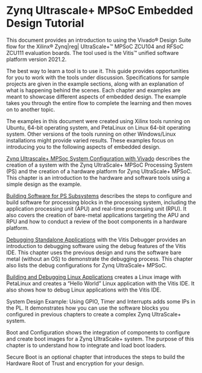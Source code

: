 # Zynq Ultrascale+ MPSoC Embedded Design Tutorial

This document provides an introduction to using the Vivado® Design Suite flow for the Xilinx® Zynq|reg| UltraScale+™ MPSoC ZCU104 and RFSoC ZCU111 evaluation boards. The tool used is the Vitis™ unified software platform version 2021.2.

The best way to learn a tool is to use it. This guide provides opportunities for you to work with the tools under discussion. Specifications for sample projects are given in the example sections, along with an explanation of what is happening behind the scenes. Each chapter and examples are meant to showcase different aspects of embedded design. The example takes you through the entire flow to complete the learning and then moves on to another topic.

The examples in this document were created using Xilinx tools running on Ubuntu, 64-bit operating system, and PetaLinux on Linux 64-bit operating system. Other versions of the tools running on other Windows/Linux installations might provide varied results. These examples focus on introducing you to the following aspects of embedded design.


[Zynq Ultrascale+ MPSoc System Configuration with Vivado](create_system.md) describes the creation of a system with the Zynq UltraScale+ MPSoC Processing System (PS) and the creation of a hardware platform for Zynq UltraScale+ MPSoC. This chapter is an introduction to the hardware and software tools using a simple design as the example.

[Building Software for PS Subsystems](build_software.md) describes the steps to configure and build software for processing blocks in the processing system, including the application processing unit (APU) and real-time processing unit (RPU). It also covers the creation of bare-metal applications targeting the APU and RPU and how to conduct a review of the boot components in a hardware platform.

[Debugging Standalone Applications](debugging_apps.md) with the Vitis Debugger provides an introduction to debugging software using the debug features of the Vitis IDE. This chapter uses the previous design and runs the software bare metal (without an OS) to demonstrate the debugging process. This chapter also lists the debug configurations for Zynq UltraScale+ MPSoC.

[Building and Debugging Linux Applications](linux_apps.md) creates a Linux image with PetaLinux and creates a “Hello World” Linux application with the Vitis IDE. It also shows how to debug Linux applications with the Vitis IDE.

System Design Example: Using GPIO, Timer and Interrupts adds some IPs in the PL. It demonstrates how you can use the software blocks you configured in previous chapters to create a complex Zynq UltraScale+ system.

Boot and Configuration shows the integration of components to configure and create boot images for a Zynq UltraScale+ system. The purpose of this chapter is to understand how to integrate and load boot loaders.

Secure Boot is an optional chapter that introduces the steps to build the Hardware Root of Trust and encryption for your design.
